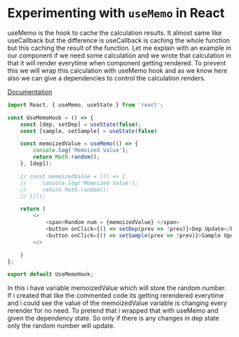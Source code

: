 # Experimenting with `useMemo` in React

useMemo is the hook to cache the calculation results. It almost same like useCallback but the difference is useCallback is caching the whole function but this caching the result of the function. Let me explain with an example in our component if we need some calculation and we wrote that calculation in that it will render everytime when component getting rendered. To prevent this we will wrap this calculation with useMemo hook and as we know here also we can give a dependencies to control the calculation renders.

[Documentation](https://react.dev/reference/react/useMemo)

```javascript
import React, { useMemo, useState } from 'react';

const UseMemoHook = () => {
    const [dep, setDep] = useState(false);
    const [sample, setSample] = useState(false)

    const memoizedValue = useMemo(() => {
        console.log('Memoized Value');
        return Math.random();
    }, [dep]);

    // const memoizedValue = (() => {
    //     console.log('Memoized Value');
    //     return Math.random();
    // })();

    return (
        <>
            <span>Random num = {memoizedValue} </span>
            <button onClick={() => setDep(prev => !prev)}>Dep Update</button>
            <button onClick={() => setSample(prev => !prev)}>Sample Update</button>
        </>

    )
};

export default UseMemoHook;
```
In this i have variable memoizedValue which will store the random number. If i created that like the commented code its getting rerendered everytime and i could see the value of the memoizedValue variable is changing every rerender for no need. To pretend that i wrapped that with useMemo and given the dependency state. So only if there is any changes in dep state only the random number will update.